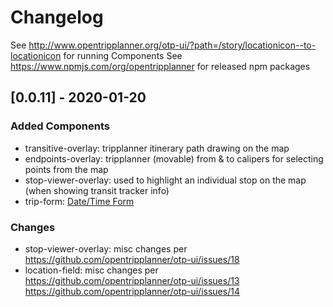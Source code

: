 # Changelog

See http://www.opentripplanner.org/otp-ui/?path=/story/locationicon--to-locationicon for running Components
See https://www.npmjs.com/org/opentripplanner for released npm packages

## [0.0.11] - 2020-01-20

### Added Components

- transitive-overlay: tripplanner itinerary path drawing on the map
- endpoints-overlay: tripplanner (movable) from & to calipers for selecting points from the map
- stop-viewer-overlay: used to highlight an individual stop on the map (when showing transit tracker info)
- trip-form: [Date/Time Form](http://www.opentripplanner.org/otp-ui/?path=/story/datetimeselector--date-time-selector)

### Changes

- stop-viewer-overlay: misc changes per https://github.com/opentripplanner/otp-ui/issues/18
- location-field: misc changes per
  https://github.com/opentripplanner/otp-ui/issues/13
  https://github.com/opentripplanner/otp-ui/issues/14
